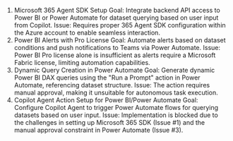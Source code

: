 
1. Microsoft 365 Agent SDK Setup
Goal: Integrate backend API access to Power BI or Power Automate for dataset querying based on user input from Copilot.
Issue: Requires proper 365 Agent SDK configuration within the Azure account to enable seamless interaction.
2. Power BI Alerts with Pro License
Goal: Automate alerts based on dataset conditions and push notifications to Teams via Power Automate.
Issue: Power BI Pro license alone is insufficient as alerts require a Microsoft Fabric license, limiting automation capabilities.
3. Dynamic Query Creation in Power Automate
Goal: Generate dynamic Power BI DAX queries using the "Run a Prompt" action in Power Automate, referencing dataset structure.
Issue: The action requires manual approval, making it unsuitable for autonomous task execution.
4. Copilot Agent Action Setup for Power BI/Power Automate
Goal: Configure Copilot Agent to trigger Power Automate flows for querying datasets based on user input.
Issue: Implementation is blocked due to the challenges in setting up Microsoft 365 SDK (Issue #1) and the manual approval constraint in Power Automate (Issue #3).

